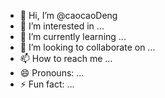 - 👋 Hi, I’m @caocaoDeng
- 👀 I’m interested in ...
- 🌱 I’m currently learning ...
- 💞️ I’m looking to collaborate on ...
- 📫 How to reach me ...
- 😄 Pronouns: ...
- ⚡ Fun fact: ...

<!---
caocaoDeng/caocaoDeng is a ✨ special ✨ repository because its `README.md` (this file) appears on your GitHub profile.
You can click the Preview link to take a look at your changes.
--->
